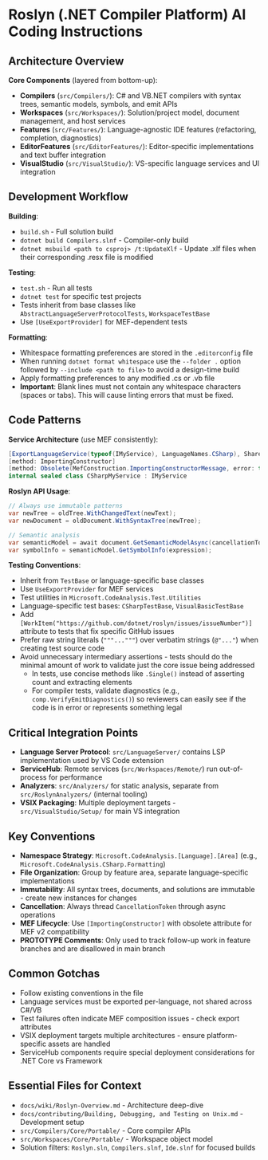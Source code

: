 # Roslyn (.NET Compiler Platform) AI Coding Instructions

## Architecture Overview

**Core Components** (layered from bottom-up):
- **Compilers** (`src/Compilers/`): C# and VB.NET compilers with syntax trees, semantic models, symbols, and emit APIs
- **Workspaces** (`src/Workspaces/`): Solution/project model, document management, and host services
- **Features** (`src/Features/`): Language-agnostic IDE features (refactoring, completion, diagnostics)
- **EditorFeatures** (`src/EditorFeatures/`): Editor-specific implementations and text buffer integration
- **VisualStudio** (`src/VisualStudio/`): VS-specific language services and UI integration

## Development Workflow

**Building**:
- `build.sh` - Full solution build
- `dotnet build Compilers.slnf` - Compiler-only build  
- `dotnet msbuild <path to csproj> /t:UpdateXlf` - Update .xlf files when their corresponding .resx file is modified

**Testing**:
- `test.sh` - Run all tests
- `dotnet test` for specific test projects
- Tests inherit from base classes like `AbstractLanguageServerProtocolTests`, `WorkspaceTestBase`
- Use `[UseExportProvider]` for MEF-dependent tests

**Formatting**:
- Whitespace formatting preferences are stored in the `.editorconfig` file
- When running `dotnet format whitespace` use the `--folder .` option followed by `--include <path to file>` to avoid a design-time build
- Apply formatting preferences to any modified .cs or .vb file
- **Important**: Blank lines must not contain any whitespace characters (spaces or tabs). This will cause linting errors that must be fixed.

## Code Patterns

**Service Architecture** (use MEF consistently):
```csharp
[ExportLanguageService(typeof(IMyService), LanguageNames.CSharp), Shared]
[method: ImportingConstructor]
[method: Obsolete(MefConstruction.ImportingConstructorMessage, error: true)]
internal sealed class CSharpMyService : IMyService
```

**Roslyn API Usage**:
```csharp
// Always use immutable patterns
var newTree = oldTree.WithChangedText(newText);
var newDocument = oldDocument.WithSyntaxTree(newTree);

// Semantic analysis
var semanticModel = await document.GetSemanticModelAsync(cancellationToken);
var symbolInfo = semanticModel.GetSymbolInfo(expression);
```

**Testing Conventions**:
- Inherit from `TestBase` or language-specific base classes
- Use `UseExportProvider` for MEF services
- Test utilities in `Microsoft.CodeAnalysis.Test.Utilities`
- Language-specific test bases: `CSharpTestBase`, `VisualBasicTestBase`
- Add `[WorkItem("https://github.com/dotnet/roslyn/issues/issueNumber")]` attribute to tests that fix specific GitHub issues
- Prefer raw string literals (`"""..."""`) over verbatim strings (`@"..."`) when creating test source code
- Avoid unnecessary intermediary assertions - tests should do the minimal amount of work to validate just the core issue being addressed
  - In tests, use concise methods like `.Single()` instead of asserting count and extracting elements
  - For compiler tests, validate diagnostics (e.g., `comp.VerifyEmitDiagnostics()`) so reviewers can easily see if the code is in error or represents something legal

## Critical Integration Points

- **Language Server Protocol**: `src/LanguageServer/` contains LSP implementation used by VS Code extension
- **ServiceHub**: Remote services (`src/Workspaces/Remote/`) run out-of-process for performance
- **Analyzers**: `src/Analyzers/` for static analysis, separate from `src/RoslynAnalyzers/` (internal tooling)
- **VSIX Packaging**: Multiple deployment targets - `src/VisualStudio/Setup/` for main VS integration

## Key Conventions

- **Namespace Strategy**: `Microsoft.CodeAnalysis.[Language].[Area]` (e.g., `Microsoft.CodeAnalysis.CSharp.Formatting`)
- **File Organization**: Group by feature area, separate language-specific implementations
- **Immutability**: All syntax trees, documents, and solutions are immutable - create new instances for changes
- **Cancellation**: Always thread `CancellationToken` through async operations
- **MEF Lifecycle**: Use `[ImportingConstructor]` with obsolete attribute for MEF v2 compatibility
- **PROTOTYPE Comments**: Only used to track follow-up work in feature branches and are disallowed in main branch

## Common Gotchas

- Follow existing conventions in the file
- Language services must be exported per-language, not shared across C#/VB
- Test failures often indicate MEF composition issues - check export attributes
- VSIX deployment targets multiple architectures - ensure platform-specific assets are handled
- ServiceHub components require special deployment considerations for .NET Core vs Framework

## Essential Files for Context

- `docs/wiki/Roslyn-Overview.md` - Architecture deep-dive
- `docs/contributing/Building, Debugging, and Testing on Unix.md` - Development setup
- `src/Compilers/Core/Portable/` - Core compiler APIs
- `src/Workspaces/Core/Portable/` - Workspace object model
- Solution filters: `Roslyn.sln`, `Compilers.slnf`, `Ide.slnf` for focused builds
